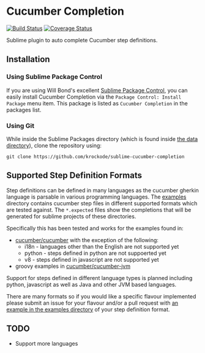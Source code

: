 Cucumber Completion
===================

[![Build Status](https://travis-ci.org/krockode/sublime-cucumber-completion.png?branch=master)](https://travis-ci.org/krockode/sublime-cucumber-completion)
[![Coverage
Status](https://coveralls.io/repos/krockode/sublime-cucumber-completion/badge.png?branch=master)](https://coveralls.io/r/krockode/sublime-cucumber-completion?branch=master)

Sublime plugin to auto complete Cucumber step definitions.

Installation
------------

### Using Sublime Package Control ###

If you are using Will Bond's excellent [Sublime Package Control][4], you can easily
install Cucumber Completion via the `Package Control: Install Package` menu item.
This package is listed as `Cucumber Completion` in the packages list.

### Using Git ###

While inside the Sublime Packages directory (which is found inside [the data directory][1]),
clone the repository using:

    git clone https://github.com/krockode/sublime-cucumber-completion

Supported Step Definition Formats
---------------------------------

Step definitions can be defined in many languages as the cucumber gherkin
language is parsable in various programming languages.  The [examples](examples)
directory contains cucumber step files in different supported formats
which are tested against.  The `*.expected` files show the completions that will
be generated for sublime projects of these directories.

Specifically this has been tested and works for the examples found in:
* [cucumber/cucumber][2] with the exception of the following:
    * i18n - languages other than the English are not supported yet
    * python - steps defined in python are not suppoerted yet
    * v8 - steps defined in javascript are not supported yet
* groovy examples in [cucumber/cucumber-jvm][3]

Support for steps defined in different language types is planned including
python, javascript as well as Java and other JVM based languages. 

There are many formats so if you would like a specific flavour implemented
please submit an issue for your flavour and/or a pull request with
[an example in the examples directory](examples) of your step definition format.


TODO
----

* Support more languages

[1]: http://docs.sublimetext.info/en/latest/basic_concepts.html#the-data-directory
[2]: https://github.com/cucumber/cucumber
[3]: https://github.com/cucumber/cucumber-jvm
[4]: http://wbond.net/sublime_packages/package_control
